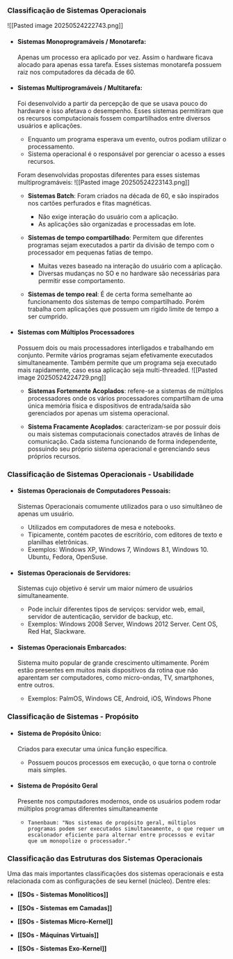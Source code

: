 ### Classificação de Sistemas Operacionais

![[Pasted image 20250524222743.png]]

- #### Sistemas Monoprogramáveis  / Monotarefa: 

	Apenas um processo era aplicado por vez. Assim o hardware ficava alocado para apenas essa tarefa. Esses sistemas monotarefa possuem raiz nos computadores da década de 60. 

- #### Sistemas Multiprogramáveis / Multitarefa: 

	Foi desenvolvido a partir da percepção de que se usava pouco do hardware  e isso afetava o desempenho. Esses sistemas permitiram que os recursos computacionais fossem compartilhados entre diversos usuários e aplicações.

	- Enquanto um programa esperava um evento, outros podiam utilizar o processamento.
	- Sistema operacional é o responsável por gerenciar o acesso a esses recursos.

	Foram desenvolvidas propostas diferentes para esses sistemas multiprogramáveis:
	![[Pasted image 20250524223143.png]]
	
	- **Sistemas Batch**: Foram criados na década de 60, e são inspirados nos cartões perfurados e fitas magnéticas.
		- Não exige interação do usuário com a aplicação.
		- As aplicações são organizadas e processadas em lote.

	- **Sistemas de tempo compartilhado**: Permitem que diferentes programas sejam executados a partir da divisão de tempo com o processador em pequenas fatias de tempo.
		- Muitas vezes baseado na interação do usuário com a aplicação.
		- Diversas mudanças no SO e no hardware são necessárias para permitir esse comportamento.

	- **Sistemas de tempo real**: É de certa forma semelhante ao funcionamento dos sistemas de tempo compartilhado. Porém trabalha com aplicações que possuem um rígido limite de tempo a ser cumprido.

- #### Sistemas com Múltiplos Processadores

	Possuem dois ou mais processadores interligados e trabalhando em conjunto. Permite vários programas sejam efetivamente executados simultaneamente. Também permite que um programa seja executado mais rapidamente, caso essa aplicação seja multi-threaded.
	![[Pasted image 20250524224729.png]]
	
	- **Sistemas Fortemente Acoplados**: refere-se a sistemas de múltiplos processadores onde os vários processadores compartilham de uma única memória física e dispositivos de entrada/saída são gerenciados por apenas um sistema operacional.
	
	- **Sistema Fracamente Acoplados**: caracterizam-se por possuir dois ou mais sistemas computacionais conectados através de  linhas de comunicação. Cada sistema funcionando de forma independente, possuindo seu próprio sistema operacional e gerenciando seus próprios recursos.

### Classificação de Sistemas Operacionais - Usabilidade

- #### **Sistemas Operacionais de Computadores Pessoais**:

	Sistemas Operacionais comumente utilizados para o uso simultâneo de apenas um usuário. 

	- Utilizados em computadores de mesa e notebooks.
	- Tipicamente, contém pacotes de escritório, com editores de texto e planilhas eletrônicas.
	- Exemplos: Windows XP, Windows 7, Windows 8.1, Windows 10. Ubuntu, Fedora, OpenSuse.

- #### **Sistemas Operacionais de Servidores**:

	Sistemas cujo objetivo é servir um maior número de usuários simultaneamente.

	- Pode incluir diferentes tipos de serviços: servidor web, email, servidor de autenticação, servidor de backup, etc.
	- Exemplos: Windows 2008 Server, Windows 2012 Server. Cent OS, Red Hat, Slackware.

- #### **Sistemas Operacionais Embarcados**:

	Sistema muito popular de grande crescimento ultimamente. Porém estão presentes em muitos mais dispositivos da rotina que não aparentam ser computadores, como micro-ondas, TV,  smartphones, entre outros.

	- Exemplos: PalmOS, Windows CE, Android, iOS, Windows Phone

### Classificação de Sistemas - Propósito

- #### **Sistema de Propósito Único**:

	Criados para executar uma única função específica.

	- Possuem poucos processos em execução, o que torna o controle mais simples.

- #### **Sistema de Propósito Geral**

	 Presente nos computadores modernos, onde os usuários podem rodar múltiplos programas diferentes simultaneamente
	
	- ```Tanenbaum: "Nos sistemas de propósito geral, múltiplos programas podem ser executados simultaneamente, o que requer um escalonador eficiente para alternar entre processos e evitar que um monopolize o processador."```
### Classificação das Estruturas dos Sistemas Operacionais

Uma das mais importantes classificações dos sistemas operacionais e esta relacionada com as configurações de seu kernel (núcleo). Dentre eles:

- **[[SOs - Sistemas Monolíticos]]**

- **[[SOs - Sistemas em Camadas]]**

- **[[SOs - Sistemas Micro-Kernel]]** 

- **[[SOs - Máquinas Virtuais]]**

- **[[SOs - Sistemas Exo-Kernel]]**
